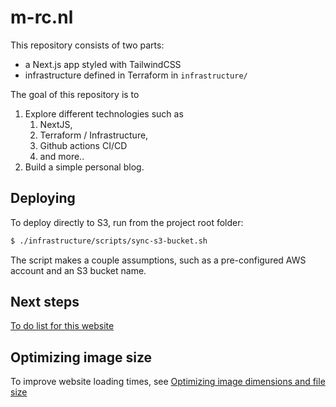 # m-rc.nl

This repository consists of two parts:

- a Next.js app styled with TailwindCSS
- infrastructure defined in Terraform in `infrastructure/`

The goal of this repository is to

1. Explore different technologies such as
   1. NextJS,
   2. Terraform / Infrastructure,
   3. Github actions CI/CD
   4. and more..
2. Build a simple personal blog.

## Deploying

To deploy directly to S3, run from the project root folder:

```sh
$ ./infrastructure/scripts/sync-s3-bucket.sh
```

The script makes a couple assumptions, such as a pre-configured AWS account and an S3 bucket name.

## Next steps

[To do list for this website](TODO.md)

## Optimizing image size

To improve website loading times, see [Optimizing image dimensions and file size
](public-unoptimized/OPTIMIZE_IMAGES.md)
